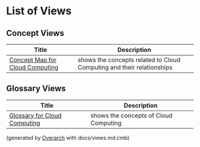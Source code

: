 # List of Views

## Concept Views
| Title | Description |
|---|---|
| [Concept Map for Cloud Computing](concept-view.md) | shows the concepts related to Cloud Computing and their relationships |
## Glossary Views
| Title | Description |
|---|---|
| [Glossary for Cloud Computing](glossary-view.md) | shows the concepts of Cloud Computing |


(generated by [Overarch](https://github.com/soulspace-org/overarch) with docs/views.md.cmb)
